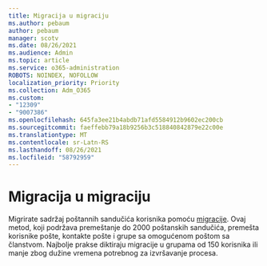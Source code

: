 ```yaml
---
title: Migracija u migraciju
ms.author: pebaum
author: pebaum
manager: scotv
ms.date: 08/26/2021
ms.audience: Admin
ms.topic: article
ms.service: o365-administration
ROBOTS: NOINDEX, NOFOLLOW
localization_priority: Priority
ms.collection: Adm_O365
ms.custom:
- "12309"
- "9007386"
ms.openlocfilehash: 645fa3ee21b4abdb71afd5584912b9602ec200cb
ms.sourcegitcommit: faeffebb79a18b9256b3c518840842879e22c00e
ms.translationtype: MT
ms.contentlocale: sr-Latn-RS
ms.lasthandoff: 08/26/2021
ms.locfileid: "58792959"
---
```

# <a name="cutover-migration"></a>Migracija u migraciju

Migrirate sadržaj poštannih sandučića korisnika pomoću [migracije](https://admin.microsoft.com/adminportal/home#/cutoverwizard). Ovaj metod, koji podržava premeštanje do 2000 poštanskih sandučića, premešta korisnike pošte, kontakte pošte i grupe sa omogućenom poštom sa članstvom. Najbolje prakse diktiraju migracije u grupama od 150 korisnika ili manje zbog dužine vremena potrebnog za izvršavanje procesa.